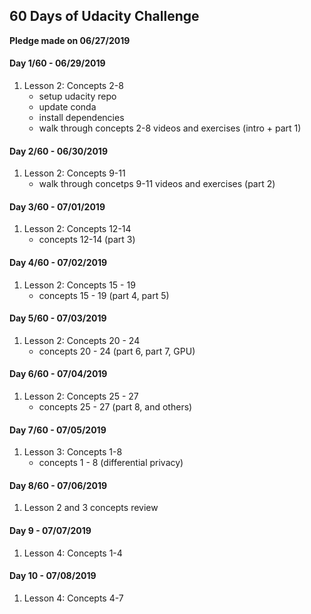 ## 60 Days of Udacity Challenge

**Pledge made on 06/27/2019**

#### Day 1/60 - 06/29/2019
1. Lesson 2: Concepts 2-8
    - setup udacity repo
    - update conda
    - install dependencies
    - walk through concepts 2-8 videos and exercises (intro + part 1)


#### Day 2/60 - 06/30/2019
1. Lesson 2: Concepts 9-11
    - walk through concetps 9-11 videos and exercises (part 2)


#### Day 3/60 - 07/01/2019
1. Lesson 2: Concepts 12-14
    - concepts 12-14 (part 3)


#### Day 4/60 - 07/02/2019
1. Lesson 2: Concepts 15 - 19
    - concepts 15 - 19 (part 4, part 5)


#### Day 5/60 - 07/03/2019
1. Lesson 2: Concepts 20 - 24
    - concepts 20 - 24 (part 6, part 7, GPU)


#### Day 6/60 - 07/04/2019
1. Lesson 2: Concepts 25 - 27
    - concepts 25 - 27 (part 8, and others)


#### Day 7/60 - 07/05/2019
1. Lesson 3: Concepts 1-8
    - concepts 1 - 8 (differential privacy)


#### Day 8/60 - 07/06/2019
1. Lesson 2 and 3 concepts review


#### Day 9 - 07/07/2019
1. Lesson 4: Concepts 1-4


#### Day 10 - 07/08/2019
1. Lesson 4: Concepts 4-7


